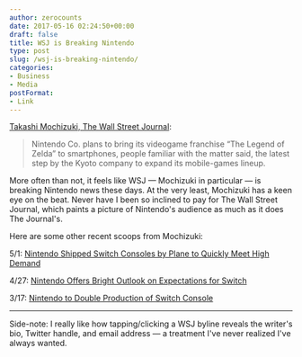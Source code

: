 ```yaml
---
author: zerocounts
date: 2017-05-16 02:24:50+00:00
draft: false
title: WSJ is Breaking Nintendo
type: post
slug: /wsj-is-breaking-nintendo/
categories:
- Business
- Media
postFormat:
- Link
---
```


[Takashi Mochizuki, The Wall Street Journal](https://www.wsj.com/articles/nintendo-developing-the-legend-of-zelda-smartphone-game-1494820189):

> Nintendo Co. plans to bring its videogame franchise “The Legend of Zelda” to smartphones, people familiar with the matter said, the latest step by the Kyoto company to expand its mobile-games lineup.

More often than not, it feels like WSJ — Mochizuki in particular — is breaking Nintendo news these days. At the very least, Mochizuki has a keen eye on the beat. Never have I been so inclined to pay for The Wall Street Journal, which paints a picture of Nintendo's audience as much as it does The Journal's.

Here are some other recent scoops from Mochizuki:

5/1: [Nintendo Shipped Switch Consoles by Plane to Quickly Meet High Demand](https://www.wsj.com/articles/nintendo-shipped-switch-consoles-by-plane-to-quickly-meet-high-demand-1493619178)

4/27: [Nintendo Offers Bright Outlook on Expectations for Switch](https://www.wsj.com/articles/nintendo-offers-bright-outlook-on-expectations-for-switch-1493278400)

3/17: [Nintendo to Double Production of Switch Console](https://www.wsj.com/articles/nintendo-to-double-production-of-switch-console-1489728545)

------

Side-note: I really like how tapping/clicking a WSJ byline reveals the writer's bio, Twitter handle, and email address — a treatment I've never realized I've always wanted.
